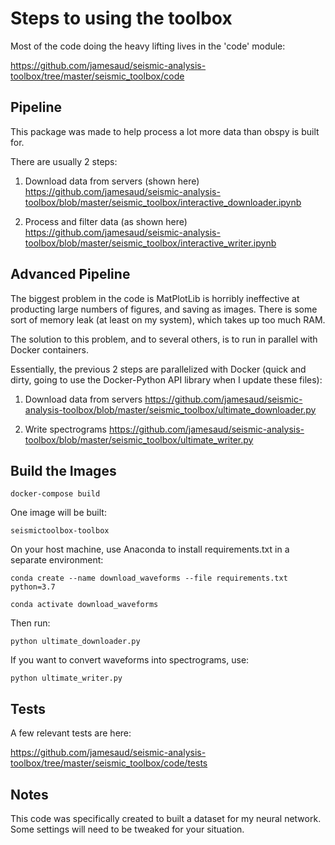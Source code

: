 
# Steps to using the toolbox

Most of the code doing the heavy lifting lives in the 'code' module:

https://github.com/jamesaud/seismic-analysis-toolbox/tree/master/seismic_toolbox/code

## Pipeline

This package was made to help process a lot more data than obspy is built for.

There are usually 2 steps:

1. Download data from servers (shown here) https://github.com/jamesaud/seismic-analysis-toolbox/blob/master/seismic_toolbox/interactive_downloader.ipynb

2. Process and filter data (as shown here) https://github.com/jamesaud/seismic-analysis-toolbox/blob/master/seismic_toolbox/interactive_writer.ipynb


## Advanced Pipeline

The biggest problem in the code is MatPlotLib is horribly ineffective at producting large numbers of figures, and saving as images. There is some sort of memory leak (at least on my system), which takes up too much RAM.

The solution to this problem, and to several others, is to run in parallel with Docker containers.

Essentially, the previous 2 steps are parallelized with Docker (quick and dirty, going to use the Docker-Python API library when I update these files):

1. Download data from servers https://github.com/jamesaud/seismic-analysis-toolbox/blob/master/seismic_toolbox/ultimate_downloader.py

2. Write spectrograms  https://github.com/jamesaud/seismic-analysis-toolbox/blob/master/seismic_toolbox/ultimate_writer.py


## Build the Images
`docker-compose build`

One image will be built: 

`seismictoolbox-toolbox`

On your host machine, use Anaconda to install requirements.txt in a separate environment:

```
conda create --name download_waveforms --file requirements.txt python=3.7

conda activate download_waveforms
```

Then run:

```
python ultimate_downloader.py
```

If you want to convert waveforms into spectrograms, use:

```
python ultimate_writer.py
```

## Tests

A few relevant tests are here:

https://github.com/jamesaud/seismic-analysis-toolbox/tree/master/seismic_toolbox/code/tests


## Notes

This code was specifically created to built a dataset for my neural network. Some settings will need to be tweaked for your situation.
